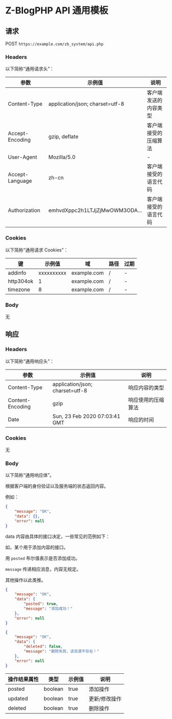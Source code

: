 # Z-BlogPHP API 通用模板

## 请求

POST `https://example.com/zb_system/api.php`

### Headers

以下简称“通用请求头”：

| 参数            | 示例值                          | 说明                 |
| --------------- | ------------------------------- | -------------------- |
| Content-Type    | application/json; charset=utf-8 | 客户端发送的内容类型 |
| Accept-Encoding | gzip, deflate                   | 客户端接受的压缩算法 |
| User-Agent      | Mozilla/5.0                     | -                    |
| Accept-Language | zh-cn                           | 客户端接受的语言代码 |
| Authorization   | emhvdXppc2h1LTJjZjMwOWM3ODA...  | 客户端接受的语言代码 |

### Cookies

以下简称“通用请求 Cookies”：

| 键        | 示例值     | 域          | 路径 | 过期 |
| --------- | ---------- | ----------- | ---- | ---- |
| addinfo   | xxxxxxxxxx | example.com | /    | -    |
| http304ok | 1          | example.com | /    | -    |
| timezone  | 8          | example.com | /    | -    |

### Body

无



## 响应

### Headers

以下简称“通用响应头”：

| 参数             | 示例值                          | 说明               |
| ---------------- | ------------------------------- | ------------------ |
| Content-Type     | application/json; charset=utf-8 | 响应内容的类型     |
| Content-Encoding | gzip                            | 响应使用的压缩算法 |
| Date             | Sun, 23 Feb 2020 07:03:41 GMT   | 响应的时间         |

### Cookies

无

### Body

以下简称“通用响应体”。

根据客户端的身份验证以及服务端的状态返回内容。

例如：

```json
{
  	"message": "OK",
	"data": {},
	"error": null
}
```

data 内容由具体的接口决定，一些常见的范例如下：

如，某个用于添加内容的接口。

用 `posted` 布尔值表示是否添加成功。

`message` 传递相应消息，内容无规定。

其他操作以此类推。

```json
{
  	"message": "OK",
  	"data": {
      	"posted": true,
 		"message": "添加成功！"     	
    },
	"error": null
}
```

```json
{
  	"message": "OK",
  	"data": {
      	"deleted": false,
 		"message": "删除失败，该资源不存在！"     	
    },
	"error": null
}
```



| 操作结果属性 | 类型    | 示例值 | 说明          |
| ------------ | ------- | ------ | ------------- |
| posted       | boolean | true   | 添加操作      |
| updated      | boolean | true   | 更新/修改操作 |
| deleted      | boolean | true   | 删除操作      |
